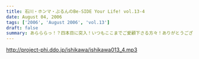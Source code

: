 ```yaml
---
title: 石川・ホンマ・ぶるんのBe-SIDE Your Life! vol.13-4
date: August 04, 2006
tags: ['2006', 'August 2006', 'vol.13']
draft: false
summary: あらららっ！？四本目に突入！いつもここまでご愛顧下さる方々！ありがとうございます！『ワタクシゴト』では、たくさんのいわゆるフツーのお便りを募集中。ネタコーナーのようで全くそうでありませんので、「こんなトコロで」「こんな仕事をしながら」「こんな通勤通学風景の中」聴いてるよぉ〜〜・・・といったフツーのよもやま話でよいので番組までメール下さいなぁ。メールロストヴァージンは是非ともビーサイでぇ！！NAMAE
---
```


http://project-phi.ddo.jp/ishikawa/ishikawa013_4.mp3
